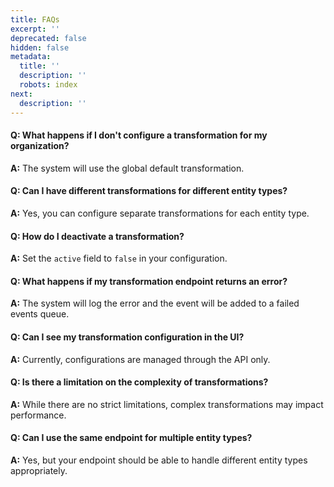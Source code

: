 ```yaml
---
title: FAQs
excerpt: ''
deprecated: false
hidden: false
metadata:
  title: ''
  description: ''
  robots: index
next:
  description: ''
---
```

#### **Q: What happens if I don't configure a transformation for my organization?**

**A:** The system will use the global default transformation.

#### **Q: Can I have different transformations for different entity types?**

**A:** Yes, you can configure separate transformations for each entity type.

#### **Q: How do I deactivate a transformation?**

**A:** Set the `active` field to `false` in your configuration.

#### **Q: What happens if my transformation endpoint returns an error?**

**A:** The system will log the error and the event will be added to a failed events queue.

#### **Q: Can I see my transformation configuration in the UI?**

**A:** Currently, configurations are managed through the API only.

#### **Q: Is there a limitation on the complexity of transformations?**

**A:** While there are no strict limitations, complex transformations may impact performance.

#### **Q: Can I use the same endpoint for multiple entity types?**

**A:** Yes, but your endpoint should be able to handle different entity types appropriately.
